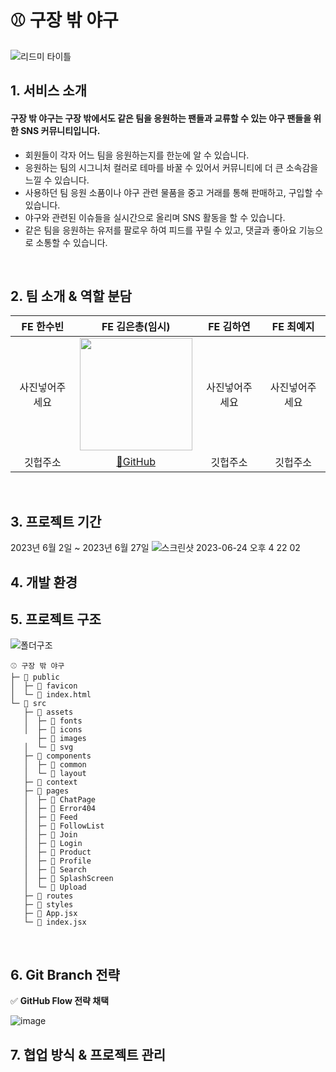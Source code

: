 # ⚾️ 구장 밖 야구
![리드미 타이틀](https://github.com/FRONTENDSCHOOL5/final-08-Off-field-baseball/assets/58187854/16010141-c8b0-43b4-a3a8-e6df819514bb)

## 1. 서비스 소개
#### 구장 밖 야구는 구장 밖에서도 같은 팀을 응원하는 팬들과 교류할 수 있는 야구 팬들을 위한 SNS 커뮤니티입니다.
- 회원들이 각자 어느 팀을 응원하는지를 한눈에 알 수 있습니다.
- 응원하는 팀의 시그니처 컬러로 테마를 바꿀 수 있어서 커뮤니티에 더 큰 소속감을 느낄 수 있습니다.
- 사용하던 팀 응원 소품이나 야구 관련 물품을 중고 거래를 통해 판매하고, 구입할 수 있습니다.
- 야구와 관련된 이슈들을 실시간으로 올리며 SNS 활동을 할 수 있습니다.
- 같은 팀을 응원하는 유저를 팔로우 하여 피드를 꾸릴 수 있고, 댓글과 좋아요 기능으로 소통할 수 있습니다.
<br>

## 2. 팀 소개 & 역할 분담
FE 한수빈 | FE 김은총(임시) | FE 김하연 | FE 최예지 
:-------------:|:-------------:|:-------------:|:-------------:
사진넣어주세요 | <img src="https://github.com/FRONTENDSCHOOL5/final-08-Off-field-baseball/assets/58187854/08b30968-7235-4d4d-b009-c192ab2faa2c" width="180px" height="180px"> | 사진넣어주세요 | 사진넣어주세요 
깃헙주소 | [🔗GitHub](https://github.com/echo-6) | 깃헙주소 | 깃헙주소
<br>

## 3. 프로젝트 기간
2023년 6월 2일 ~ 2023년 6월 27일
![스크린샷 2023-06-24 오후 4 22 02](https://github.com/FRONTENDSCHOOL5/final-08-Off-field-baseball/assets/58187854/9e35f181-b625-4f06-acd2-af052e23b0e5)
<br>

## 4. 개발 환경

## 5. 프로젝트 구조
![폴더구조](https://github.com/FRONTENDSCHOOL5/final-08-Off-field-baseball/assets/58187854/0356a373-9cf9-4fbd-9acb-c3a7f8532a9f)
```
⚾️ 구장 밖 야구
├─ 📍 public
│  ├─ 📂 favicon
│  └─ 📄 index.html
└─ 📍 src
   ├─ 📂 assets
   │  ├─ 📂 fonts
   │  ├─ 📂 icons
      ├─ 📂 images
   │  └─ 📂 svg
   ├─ 📂 components
   │  ├─ 📂 common
   │  └─ 📂 layout
   ├─ 📂 context
   ├─ 📂 pages
   │  ├─ 📂 ChatPage
   │  ├─ 📂 Error404
   │  ├─ 📂 Feed
   │  ├─ 📂 FollowList
   │  ├─ 📂 Join
   │  ├─ 📂 Login
   │  ├─ 📂 Product
   │  ├─ 📂 Profile
   │  ├─ 📂 Search
   │  ├─ 📂 SplashScreen
   │  └─ 📂 Upload
   ├─ 📂 routes
   ├─ 📂 styles
   ├─ 📄 App.jsx
   └─ 📄 index.jsx
```
<br>

## 6. Git Branch 전략
✅ **GitHub Flow 전략 채택**

![image](https://github.com/FRONTENDSCHOOL5/final-08-Off-field-baseball/assets/58187854/b3d595ae-bb6d-476d-8e59-a09e3f686b66)
<br>

## 7. 협업 방식 & 프로젝트 관리



